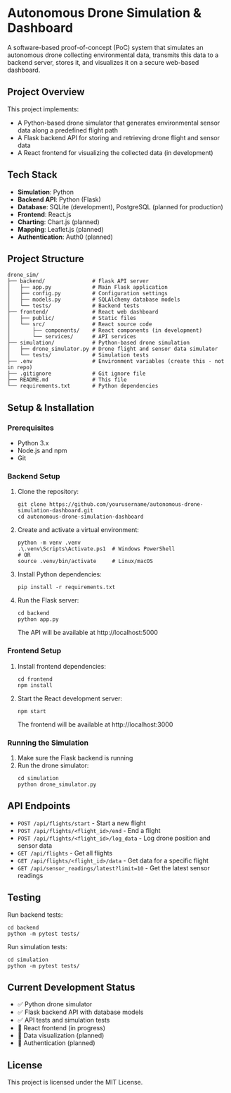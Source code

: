 # Autonomous Drone Simulation & Dashboard

A software-based proof-of-concept (PoC) system that simulates an autonomous drone collecting environmental data, transmits this data to a backend server, stores it, and visualizes it on a secure web-based dashboard.

## Project Overview

This project implements:
- A Python-based drone simulator that generates environmental sensor data along a predefined flight path
- A Flask backend API for storing and retrieving drone flight and sensor data
- A React frontend for visualizing the collected data (in development)

## Tech Stack

- **Simulation**: Python
- **Backend API**: Python (Flask)
- **Database**: SQLite (development), PostgreSQL (planned for production)
- **Frontend**: React.js
- **Charting**: Chart.js (planned)
- **Mapping**: Leaflet.js (planned)
- **Authentication**: Auth0 (planned)

## Project Structure

```
drone_sim/
├── backend/               # Flask API server
│   ├── app.py             # Main Flask application
│   ├── config.py          # Configuration settings
│   ├── models.py          # SQLAlchemy database models
│   └── tests/             # Backend tests
├── frontend/              # React web dashboard
│   ├── public/            # Static files
│   └── src/               # React source code
│       ├── components/    # React components (in development)
│       └── services/      # API services 
├── simulation/            # Python-based drone simulation
│   ├── drone_simulator.py # Drone flight and sensor data simulator
│   └── tests/             # Simulation tests
├── .env                   # Environment variables (create this - not in repo)
├── .gitignore             # Git ignore file
├── README.md              # This file
└── requirements.txt       # Python dependencies
```

## Setup & Installation

### Prerequisites

- Python 3.x
- Node.js and npm
- Git

### Backend Setup

1. Clone the repository:
   ```
   git clone https://github.com/yourusername/autonomous-drone-simulation-dashboard.git
   cd autonomous-drone-simulation-dashboard
   ```

2. Create and activate a virtual environment:
   ```
   python -m venv .venv
   .\.venv\Scripts\Activate.ps1  # Windows PowerShell
   # OR
   source .venv/bin/activate     # Linux/macOS
   ```

3. Install Python dependencies:
   ```
   pip install -r requirements.txt
   ```

4. Run the Flask server:
   ```
   cd backend
   python app.py
   ```
   The API will be available at http://localhost:5000

### Frontend Setup

1. Install frontend dependencies:
   ```
   cd frontend
   npm install
   ```

2. Start the React development server:
   ```
   npm start
   ```
   The frontend will be available at http://localhost:3000

### Running the Simulation

1. Make sure the Flask backend is running
2. Run the drone simulator:
   ```
   cd simulation
   python drone_simulator.py
   ```

## API Endpoints

- `POST /api/flights/start` - Start a new flight
- `POST /api/flights/<flight_id>/end` - End a flight
- `POST /api/flights/<flight_id>/log_data` - Log drone position and sensor data
- `GET /api/flights` - Get all flights
- `GET /api/flights/<flight_id>/data` - Get data for a specific flight
- `GET /api/sensor_readings/latest?limit=10` - Get the latest sensor readings

## Testing

Run backend tests:
```
cd backend
python -m pytest tests/
```

Run simulation tests:
```
cd simulation
python -m pytest tests/
```

## Current Development Status

- ✅ Python drone simulator
- ✅ Flask backend API with database models
- ✅ API tests and simulation tests
- 🔄 React frontend (in progress)
- 📝 Data visualization (planned)
- 📝 Authentication (planned)

## License

This project is licensed under the MIT License. 